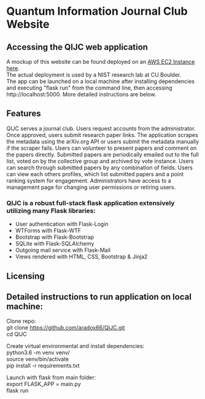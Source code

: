 # Quantum Information Journal Club Website

## Accessing the QIJC web application

A mockup of this website can be found deployed on an [AWS EC2 Instance here](). \
The actual deployment is used by a NIST research lab at CU Boulder. \
The app can be launched on a local machine after installing dependencies and executing "flask run" from the command line, then accessing http://localhost:5000. More detailed instructions are below.

## Features

QIJC serves a journal club. Users request accounts from the administrator. Once approved, users submit research paper links. The application scrapes the metadata using the arXiv.org API or users submit the metadata manually if the scraper fails. Users can volunteer to present papers and comment on the papers directly. Submitted papers are periodically emailed out to the full list, voted on by the collective group and archived by vote instance. Users can search through submitted papers by any combination of fields. Users can view each others profiles, which list submitted papers and a point ranking system for engagement. Administrators have access to a management page for changing user permissions or retiring users.

### QIJC is a robust full-stack flask application extensively utilizing many Flask libraries:
* User authentication with Flask-Login
* WTForms with Flask-WTF
* Bootstrap with Flask-Bootstrap
* SQLite with Flask-SQLAlchemy
* Outgoing mail service with Flask-Mail
* Views rendered with HTML, CSS, Bootstrap & Jinja2

## Licensing

## Detailed instructions to run application on local machine:

Clone repo: \
git clone https://github.com/aradox66/QIJC.git \
cd QIJC

Create virtual environmental and install dependencies: \
python3.6 -m venv venv/ \
source venv/bin/activate \
pip install -r requirements.txt

Launch with flask from main folder: \
export FLASK_APP = main.py \
flask run
